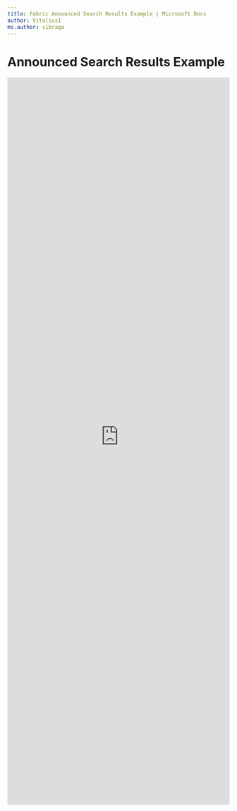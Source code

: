 ```yaml
---
title: Fabric Announced Search Results Example | Microsoft Docs
author: Vitalius1
ms.author: vibraga
---
```


# Announced Search Results Example

<iframe 
    title='Announced Search Results Example'
    src='https://fabricweb.z5.web.core.windows.net/pr-deploy-site/refs/heads/master/fabric-website-resources/dist/index.html#/examples/announced/searchresults?docsExample=true'
    frameborder='no'
    height='1650'
    style='width: 100%;'
>